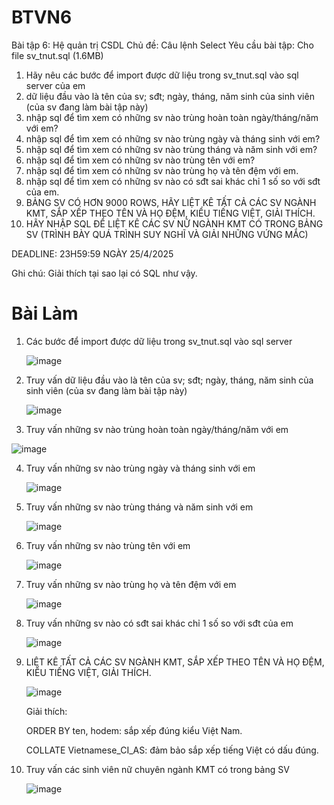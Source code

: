 # BTVN6
Bài tập 6: Hệ quản trị CSDL
Chủ đề: Câu lệnh Select
Yêu cầu bài tập: 
Cho file sv_tnut.sql (1.6MB)
1. Hãy nêu các bước để import được dữ liệu trong sv_tnut.sql vào sql server của em
2. dữ liệu đầu vào là tên của sv; sđt; ngày, tháng, năm sinh của sinh viên (của sv đang làm bài tập này)
3. nhập sql để tìm xem có những sv nào trùng hoàn toàn ngày/tháng/năm với em?
4. nhập sql để tìm xem có những sv nào trùng ngày và tháng sinh với em?
5. nhập sql để tìm xem có những sv nào trùng tháng và năm sinh với em?
6. nhập sql để tìm xem có những sv nào trùng tên với em?
7. nhập sql để tìm xem có những sv nào trùng họ và tên đệm với em.
8. nhập sql để tìm xem có những sv nào có sđt sai khác chỉ 1 số so với sđt của em.
9. BẢNG SV CÓ HƠN 9000 ROWS, HÃY LIỆT KÊ TẤT CẢ CÁC SV NGÀNH KMT, SẮP XẾP THEO TÊN VÀ HỌ ĐỆM, KIỂU TIẾNG  VIỆT, GIẢI THÍCH.
10. HÃY NHẬP SQL ĐỂ LIỆT KÊ CÁC SV NỮ NGÀNH KMT CÓ TRONG BẢNG SV (TRÌNH BÀY QUÁ TRÌNH SUY NGHĨ VÀ GIẢI NHỮNG VỨNG MẮC)

DEADLINE: 23H59:59 NGÀY 25/4/2025

Ghi chú: Giải thích tại sao lại có SQL như vậy.

# Bài Làm
1. Các bước để import được dữ liệu trong sv_tnut.sql vào sql server

   ![image](https://github.com/user-attachments/assets/9536bc8a-8194-45e4-88ae-1a5ab385c085)

2. Truy vấn dữ liệu đầu vào là tên của sv; sđt; ngày, tháng, năm sinh của sinh viên (của sv đang làm bài tập này)

   ![image](https://github.com/user-attachments/assets/0e5d4812-bac4-4277-ab61-104b4ab7975b)

3. Truy vấn những sv nào trùng hoàn toàn ngày/tháng/năm với em

  ![image](https://github.com/user-attachments/assets/920f2d93-c263-4391-bc9c-607034bdcee5)

4. Truy vấn những sv nào trùng ngày và tháng sinh với em

   ![image](https://github.com/user-attachments/assets/13e227f6-e7d8-44db-9d4c-a42485fc390a)

5. Truy vấn những sv nào trùng tháng và năm sinh với em
   
   ![image](https://github.com/user-attachments/assets/eb7a8544-d2cd-435f-a7ea-d85f3af62295)

6. Truy vấn những sv nào trùng tên với em
   
   ![image](https://github.com/user-attachments/assets/a898741d-25bd-4a81-93ea-29b1e8039f4c)

7. Truy vấn những sv nào trùng họ và tên đệm với em
    
   ![image](https://github.com/user-attachments/assets/a0a9133f-3101-4b63-8328-e35be7777782)

8. Truy vấn những sv nào có sđt sai khác chỉ 1 số so với sđt của em
    
   ![image](https://github.com/user-attachments/assets/c87e0f29-f61c-434a-96d9-414843fb9890)

9. LIỆT KÊ TẤT CẢ CÁC SV NGÀNH KMT, SẮP XẾP THEO TÊN VÀ HỌ ĐỆM, KIỂU TIẾNG  VIỆT, GIẢI THÍCH.
 
    ![image](https://github.com/user-attachments/assets/ad3602ba-69a2-4c3f-8bcd-5eb7018d22d3)

   Giải thích:
   
   ORDER BY ten, hodem: sắp xếp đúng kiểu Việt Nam.

   COLLATE Vietnamese_CI_AS: đảm bảo sắp xếp tiếng Việt có dấu đúng.

10. Truy vấn các sinh viên nữ chuyên ngành KMT có trong bảng SV

    ![image](https://github.com/user-attachments/assets/770ba6d9-1b62-4abf-8b93-b0025b644c97)


    

 
  

